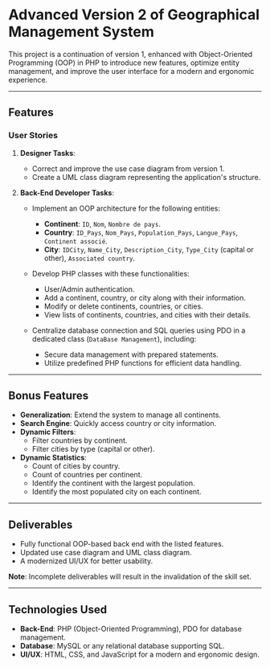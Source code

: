 
# Advanced Version 2 of Geographical Management System

This project is a continuation of version 1, enhanced with Object-Oriented Programming (OOP) in PHP to introduce new features, optimize entity management, and improve the user interface for a modern and ergonomic experience.

---

## Features

### **User Stories**
1. **Designer Tasks**:
   - Correct and improve the use case diagram from version 1.
   - Create a UML class diagram representing the application's structure.

2. **Back-End Developer Tasks**:
   - Implement an OOP architecture for the following entities:
     - **Continent**: `ID`, `Nom`, `Nombre de pays`.
     - **Country**: `ID_Pays`, `Nom_Pays`, `Population_Pays`, `Langue_Pays`, `Continent associé`.
     - **City**: `IDCity`, `Name_City`, `Description_City`, `Type_City` (capital or other), `Associated country`.

   - Develop PHP classes with these functionalities:
     - User/Admin authentication.
     - Add a continent, country, or city along with their information.
     - Modify or delete continents, countries, or cities.
     - View lists of continents, countries, and cities with their details.

   - Centralize database connection and SQL queries using PDO in a dedicated class (`DataBase Management`), including:
     - Secure data management with prepared statements.
     - Utilize predefined PHP functions for efficient data handling.

---

## Bonus Features

- **Generalization**: Extend the system to manage all continents.
- **Search Engine**: Quickly access country or city information.
- **Dynamic Filters**:
  - Filter countries by continent.
  - Filter cities by type (capital or other).
- **Dynamic Statistics**:
  - Count of cities by country.
  - Count of countries per continent.
  - Identify the continent with the largest population.
  - Identify the most populated city on each continent.

---

## Deliverables

- Fully functional OOP-based back end with the listed features.
- Updated use case diagram and UML class diagram.
- A modernized UI/UX for better usability.

**Note**: Incomplete deliverables will result in the invalidation of the skill set.

---

## Technologies Used

- **Back-End**: PHP (Object-Oriented Programming), PDO for database management.
- **Database**: MySQL or any relational database supporting SQL.
- **UI/UX**: HTML, CSS, and JavaScript for a modern and ergonomic design.

